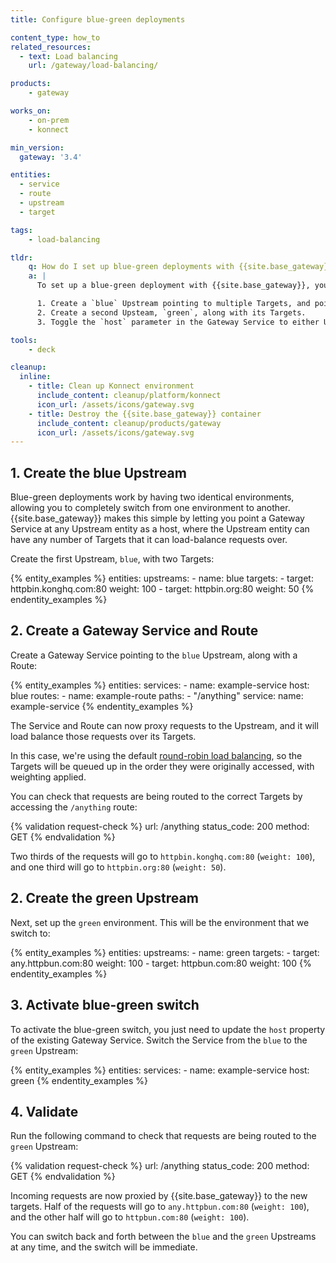 ```yaml
---
title: Configure blue-green deployments

content_type: how_to
related_resources:
  - text: Load balancing
    url: /gateway/load-balancing/

products:
    - gateway

works_on:
    - on-prem
    - konnect

min_version:
  gateway: '3.4'

entities: 
  - service
  - route
  - upstream
  - target

tags:
    - load-balancing

tldr:
    q: How do I set up blue-green deployments with {{site.base_gateway}}?
    a: |
      To set up a blue-green deployment with {{site.base_gateway}}, you need to:

      1. Create a `blue` Upstream pointing to multiple Targets, and point a Gateway Service to the Upstream as its host.
      2. Create a second Upsteam, `green`, along with its Targets.
      3. Toggle the `host` parameter in the Gateway Service to either Upstream as needed, effectively switching from blue to green and back with one command.

tools:
    - deck

cleanup:
  inline:
    - title: Clean up Konnect environment
      include_content: cleanup/platform/konnect
      icon_url: /assets/icons/gateway.svg
    - title: Destroy the {{site.base_gateway}} container
      include_content: cleanup/products/gateway
      icon_url: /assets/icons/gateway.svg
---
```


## 1. Create the blue Upstream

Blue-green deployments work by having two identical environments, allowing you to completely switch from one environment to another. 
{{site.base_gateway}} makes this simple by letting you point a Gateway Service at any Upstream entity as a host, where the Upstream entity can have any number of Targets that it can load-balance requests over.

Create the first Upstream, `blue`, with two Targets:

{% entity_examples %}
entities:
  upstreams:
    - name: blue
      targets:
        - target: httpbin.konghq.com:80
          weight: 100
        - target: httpbin.org:80
          weight: 50
{% endentity_examples %}

## 2. Create a Gateway Service and Route

Create a Gateway Service pointing to the `blue` Upstream, along with a Route:

{% entity_examples %}
entities:
  services:
    - name: example-service
      host: blue
  routes:
    - name: example-route
      paths:
      - "/anything"
      service:
        name: example-service
{% endentity_examples %}

The Service and Route can now proxy requests to the Upstream, and it will load balance those requests over its Targets. 

In this case, we're using the default [round-robin load balancing](/gateway/entities/upstream/#round-robin), so the Targets will be queued up in the order they were originally accessed, with weighting applied.

You can check that requests are being routed to the correct Targets by accessing the `/anything` route:

{% validation request-check %}
url: /anything
status_code: 200
method: GET
{% endvalidation %}

Two thirds of the requests will go to `httpbin.konghq.com:80` (`weight: 100`), and one third will go to `httpbin.org:80` (`weight: 50`).

## 2. Create the green Upstream

Next, set up the `green` environment. This will be the environment that we switch to:

{% entity_examples %}
entities:
  upstreams:
    - name: green
      targets:
        - target: any.httpbun.com:80
          weight: 100
        - target: httpbun.com:80
          weight: 100
{% endentity_examples %}

## 3. Activate blue-green switch

To activate the blue-green switch, you just need to update the `host` property of the existing Gateway Service. 
Switch the Service from the `blue` to the `green` Upstream:

{% entity_examples %}
entities:
  services:
    - name: example-service
      host: green
{% endentity_examples %}

## 4. Validate

Run the following command to check that requests are being routed to the `green` Upstream:

{% validation request-check %}
url: /anything
status_code: 200
method: GET
{% endvalidation %}

Incoming requests are now proxied by {{site.base_gateway}} to the new targets. 
Half of the requests will go to `any.httpbun.com:80` (`weight: 100`), and the other half will go to `httpbun.com:80` (`weight: 100`).

You can switch back and forth between the `blue` and the `green` Upstreams at any time, and the switch will be immediate.
